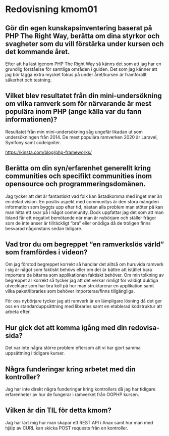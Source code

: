 ---
---
Redovisning kmom01
=========================

## Gör din egen kunskapsinventering baserat på PHP The Right Way, berätta om dina styrkor och svagheter som du vill förstärka under kursen och det kommande året.

Efter att ha läst igenom PHP The Right Way så känns det som att jag har en grundlig förståelse för samtliga områden i guiden. Det som jag känner att jag bör lägga extra mycket fokus på under året/kursen är framförallt säkerhet och testning.

## Vilket blev resultatet från din mini-undersökning om vilka ramverk som för närvarande är mest populära inom PHP (ange källa var du fann informationen)?

Resultatet från min mini-undersökning såg ungefär likadan ut som undersökningen från 2014. De mest populära ramverken 2020 är Laravel, Symfony samt codeigniter.

https://kinsta.com/blog/php-frameworks/

## Berätta om din syn/erfarenhet generellt kring communities och specifikt communities inom opensource och programmeringsdomänen.

Jag tycker att det är fantastiskt vad folk kan åstadkomma med inget mer än en delad vision. En positiv aspekt med communitys är den stora mängden information som byggts upp efter tid, nästan alla problem man stöter på kan man hitta ett svar på i något community. Dock uppfattar jag det som att man ibland får ett negativt bemötande när man är nybörjare och ställer frågor som de inte anser är tillräckligt “bra” eller onödiga då de troligen finns besvarad någonstans sedan tidigare.

## Vad tror du om begreppet “en ramverkslös värld” som framfördes i videon?

Om jag förstod begreppet korrekt så handlar det alltså om huruvida ramverk i sig är något som faktiskt behövs eller om det är bättre att istället bara importera de bitarna som applikationen faktiskt behöver. Om min tolkning av begreppet är korrekt så tycker jag att det verkar rimligt för väldigt duktiga utvecklare som har bra koll på hur man strukturerar en applikation samt vilka paket/libraries som behöver importeras/finns tillgängliga.

För oss nybörjare tycker jag att ramverk är en lämpligare lösning då det ger oss en standarduppsättning med libraries samt en etablerad kodstruktur att arbeta efter. 

## Hur gick det att komma igång med din redovisa-sida?

Det var inte några större problem eftersom att vi har gjort samma uppsättning i tidigare kurser.

## Några funderingar kring arbetet med din kontroller?

Jag har inte direkt några funderingar kring kontrollers då jag har tidigare erfarenheter av hur de fungerar i ramverket från OOPHP kursen.

## Vilken är din TIL för detta kmom?

Jag har lärt mig hur man skapar ett REST API i Anax samt hur man med hjälp av CURL kan skicka POST requests från en kontroller.
